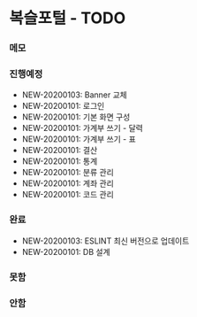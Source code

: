 # 복슬포털 - TODO

### 메모

### 진행예정
- NEW-20200103: Banner 교체
- NEW-20200101: 로그인
- NEW-20200101: 기본 화면 구성
- NEW-20200101: 가계부 쓰기 - 달력
- NEW-20200101: 가계부 쓰기 - 표
- NEW-20200101: 결산
- NEW-20200101: 통계
- NEW-20200101: 분류 관리
- NEW-20200101: 계좌 관리
- NEW-20200101: 코드 관리

### 완료
- NEW-20200103: ESLINT 최신 버전으로 업데이트
- NEW-20200101: DB 설계

### 못함

### 안함
